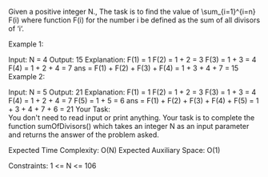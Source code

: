 Given a positive integer N., The task is to find the value of    \sum_{i=1}^{i=n} F(i)  where function F(i) for the number i be defined as the sum of all divisors of ‘i‘.

Example 1:

Input:
N = 4
Output:
15
Explanation:
F(1) = 1
F(2) = 1 + 2 = 3
F(3) = 1 + 3 = 4
F(4) = 1 + 2 + 4 = 7
ans = F(1) + F(2) + F(3) + F(4)
    = 1 + 3 + 4 + 7
    = 15
Example 2:

Input:
N = 5
Output:
21
Explanation:
F(1) = 1
F(2) = 1 + 2 = 3
F(3) = 1 + 3 = 4
F(4) = 1 + 2 + 4 = 7
F(5) = 1 + 5 = 6
ans = F(1) + F(2) + F(3) + F(4) + F(5)
    = 1 + 3 + 4 + 7 + 6
    = 21
Your Task:  
You don't need to read input or print anything. Your task is to complete the function sumOfDivisors() which takes an integer N as an input parameter and returns the answer of the problem asked.

Expected Time Complexity: O(N)
Expected Auxiliary Space: O(1)

Constraints:
1 <= N <= 106
